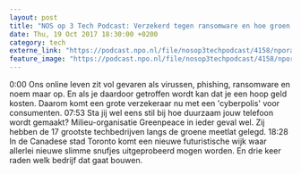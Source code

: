 ```yaml
---
layout: post
title: "NOS op 3 Tech Podcast: Verzekerd tegen ransomware en hoe groen is jouw telefoon?"
date: Thu, 19 Oct 2017 18:30:00 +0200
category: tech
externe_link: "https://podcast.npo.nl/file/nosop3techpodcast/4158/nporadio1_nosop3techpodcast_20171019_nos-op-3-tech-podcast-verzekerd-tegen-ransomware-en-hoe-groen-is-jouw-telefoon.mp3"
feature_image: "https://podcast.npo.nl/file/nosop3techpodcast/4158/nporadio1_nosop3techpodcast_20171019_nos-op-3-tech-podcast-verzekerd-tegen-ransomware-en-hoe-groen-is-jouw-telefoon.mp3"
---
```


0:00 Ons online leven zit vol gevaren als virussen, phishing, ransomware en noem maar op. En als je daardoor getroffen wordt kan dat je een hoop geld kosten. Daarom komt een grote verzekeraar nu met een 'cyberpolis' voor consumenten.
07:53 Sta jij wel eens stil bij hoe duurzaam jouw telefoon wordt gemaakt? Milieu-organisatie Greenpeace in ieder geval wel. Zij hebben de 17 grootste techbedrijven langs de groene meetlat gelegd.
18:28 In de Canadese stad Toronto komt een nieuwe futuristische wijk waar allerlei nieuwe slimme snufjes uitgeprobeerd mogen worden. En drie keer raden welk bedrijf dat gaat bouwen.<img src="http://feeds.feedburner.com/~r/nosop3-tech-podcast/~4/DQSM9trzjpE" height="1" width="1" alt=""/>
